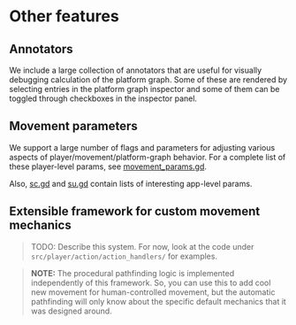 # Other features

## Annotators

We include a large collection of annotators that are useful for visually debugging calculation of the platform graph. Some of these are rendered by selecting entries in the platform graph inspector and some of them can be toggled through checkboxes in the inspector panel.

## Movement parameters

We support a large number of flags and parameters for adjusting various aspects of player/movement/platform-graph behavior. For a complete list of these player-level params, see [movement_params.gd](/src/platform_graph/edge/models/movement_params.gd).

Also, [sc.gd](https://github.com/SnoringCatGames/scaffolder/blob/master/src/config/sc.gd) and [su.gd](/src/config/su.gd) contain lists of interesting app-level params.

## Extensible framework for custom movement mechanics

> TODO: Describe this system. For now, look at the code under `src/player/action/action_handlers/` for examples.

> **NOTE:** The procedural pathfinding logic is implemented independently of this framework. So, you can use this to add cool new movement for human-controlled movement, but the automatic pathfinding will only know about the specific default mechanics that it was designed around.
